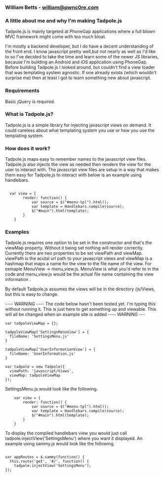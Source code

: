 ### William Betts - william@pwnc0re.com
### A little about me and why I'm making Tadpole.js
Tadpole.js is mainly targeted at PhoneGap applications where a full blown MVC framework might come with too much bloat.

I'm mostly a backend developer, but I do have a decent understanding of the front end. I know javascript pretty well,but not nearly as well as I'd like to so I've decided to take the time and learn some of the newer JS libraries, because I'm building an Android and iOS application using PhoneGap. Before building Tadpole.js I looked around, but couldn't find a view loader that was templating system agnostic. If one already exists (which wouldn't surprise me) then at least I got to learn something new about javascript. 

### Requirements
Basic jQuery is required.

### What is Tadpole.js?
Tadpole.js is a simple library for injecting javascript views on demand. It could careless about what templating system you use or how you use the templating system.

### How does it work?
Tadpole.js maps easy to remember names to the javascript view files. Tadpole.js also injects the view as needed then renders the view for the user to interact with. The javascript view files are setup in a way
that makes them easy for Tadpole.js to interact with below is an example using handlebars.

```

  var view = {
        render: function() {
            var source = $("#menu-tpl").html();
            var template = Handlebars.compile(source);
            $("#main").html(template);
        }
    }
```

### Examples
Tadpole.js requires one option to be set in the constructor and that's the viewMap property. Without
it being set nothing will render correctly. Currently there are two properties to be set viewPath and
viewMap. viewPath is the acutal url path to your javascript views and viewMap is a hashmap that maps
a name for the view to the file name of the view. For exmaple MenuView -> menu_view.js. MenuView is
what you'd refer to in the code and menu_view.js would be the actual file name containing the view information
.

By default Tadpole.js assumes the views will be in the directory /js/Views, but this is easy to change.

---- WARNING ----  The code below hasn't been tested yet. I'm typing this without running it. This is just here to get something up and viewable. This will all be changed when an example site is added ---- WARNING ---


```
var tadpoleViewMap = {};

tadpoleViewMap['SettingsMenuView'] = {
  fileName: 'SettingsMenu.js'
}

tadpoleViewMap['UserInformationView'] = {
  fileName: 'UserInformation.js'
}

var tadpole = new Tadpole({
  viewPath: 'javascript/Views',
  viewMap: tadpoleViewMap
});
```

SettingsMenu.js would look like the following.
```
    var view = {
        render: function() {
            var source = $("#menu-tpl").html();
            var template = Handlebars.compile(source);
            $("#main").html(template);
        }
    }
```

To display the compiled handlebars view you would just call tadpole.injectView('SettingsMenu') where you want it displayed. An example using sammy.js would look like the following.

```

var appRoutes = $.sammy(function() {
  this.route('get', '#/', function() {
    tadpole.injectView('SettingsMenu');
});
```
